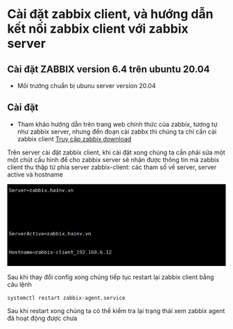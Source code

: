 #  Cài đặt zabbix client, và hướng dẫn kết nối zabbix client với zabbix server  
## Cài đặt ZABBIX version 6.4 trên ubuntu 20.04
- Môi trường
  chuẩn bị ubunu server version 20.04
## Cài đặt
- Tham khảo hướng dẫn trên trang web chính thức của zabbix, tương tự như zabbix server, nhưng đến đoạn cài zabbx thì chúng ta chỉ cần cài zabbix client
[Truy cập zabbix download](https://www.zabbix.com/download?zabbix=6.4&os_distribution=ubuntu&os_version=20.04&components=server_frontend_agent&db=mysql&ws=apache)

Trên server cài đặt zabbix client, khi cài đặt xong chúng ta cần phải sửa một một chút cấu hình để cho zabbix server sẽ nhận được thông tin mà zabbix client thu thập từ phía server zabbix-client: các tham số về server, server active và hostname

![Hình 1](https://github.com/haituan1703/Install_zabbix_draw_granfana_charts_from_zabbix_telegram_notifications/blob/main/docs/image/zabbix_client_1.png?raw=true)  

Sau khi thay đổi config xong chúng tiếp tục restart lại zabbix client bằng câu lệnh 

```bash
systemctl restart zabbix-agent.service
```
Sau khi restart xong chúng ta có thể kiểm tra lại trạng thái xem zabbix agent đã hoạt động được chưa
